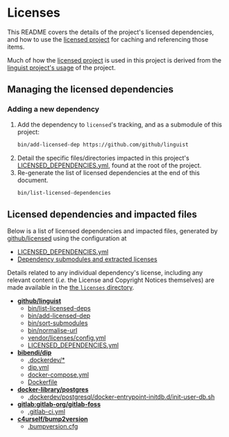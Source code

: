 # Licenses

This README covers the details of the project's licensed dependencies, and how to use the
[licensed project][licensed-project] for caching and referencing those items.

Much of how the [licensed project][licensed-project] is used in this project
is derived from the [linguist project's usage][linguist-project-script] of the project.

## Managing the licensed dependencies

### Adding a new dependency

1. Add the dependency to `licensed`'s tracking, and as a submodule of this project:
   ```sh
   bin/add-licensed-dep https://github.com/github/linguist
   ```
2. Detail the specific files/directories impacted in this project's
   [LICENSED_DEPENDENCIES.yml][licensed-dependencies-file], found at the root
   of the project.
3. Re-generate the list of licensed dependencies at the end of this document.
   ```sh
   bin/list-licensed-dependencies
   ```

## Licensed dependencies and impacted files

Below is a list of licensed dependencies and impacted files,
generated by [github/licensed][licensed-project] using the configuration at

- [LICENSED_DEPENDENCIES.yml]([licensed-dependencies-file])
- [Dependency submodules and extracted licenses](./licenses)

Details related to any individual dependency's license, including any
relevant content (*i.e.* the License and Copyright Notices themselves)
are made available in the
[the `licenses` directory](./licenses).

[licensed-dependencies-file]: /../../LICENSED_DEPENDENCIES.yml
[licensed-project]: https://github.com/github/licensed
[linguist-project]: https://github.com/github/linguist
[linguist-project-script]: https://github.com/github/linguist/blob/master/script/add-grammar

[git-submodules]: https://git-scm.com/book/en/v2/Git-Tools-Submodules

<!-- Everything below this line is auto-generated by bin/list-licensed-deps. Manual edits will be lost. The dependency list follows -->
- **[github/linguist](https://github.com/github/linguist)**
   - [bin/list-licensed-deps](/../../bin/list-licensed-deps)
   - [bin/add-licensed-dep](/../../bin/add-licensed-dep)
   - [bin/sort-submodules](/../../bin/sort-submodules)
   - [bin/normalise-url](/../../bin/normalise-url)
   - [vendor/licenses/config.yml](/../../vendor/licenses/config.yml)
   - [LICENSED_DEPENDENCIES.yml](/../../LICENSED_DEPENDENCIES.yml)
- **[bibendi/dip](https://github.com/bibendi/dip)**
   - [.dockerdev/\*](/../../.dockerdev/\*)
   - [dip.yml](/../../dip.yml)
   - [docker-compose.yml](/../../docker-compose.yml)
   - [Dockerfile](/../../Dockerfile)
- **[docker-library/postgres](https://github.com/docker-library/postgres)**
   - [.dockerdev/postgresql/docker-entrypoint-initdb.d/init-user-db.sh](/../../.dockerdev/postgresql/docker-entrypoint-initdb.d/init-user-db.sh)
- **[gitlab:gitlab-org/gitlab-foss](https://gitlab.com/gitlab-org/gitlab-foss)**
   - [.gitlab-ci.yml](/../../.gitlab-ci.yml)
- **[c4urself/bump2version](https://github.com/c4urself/bump2version)**
   - [.bumpversion.cfg](/../../.bumpversion.cfg)
